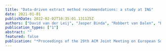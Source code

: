 ```yaml
---
title: "Data-driven extract method recommendations: a study at ING"
date: 2021-01-01
publishDate: 2022-02-02T10:35:01.131125Z
authors: ["David van der Leij", "Jasper Binda", "Robbert van Dalen", "Pieter Vallen", "Yaping Luo", "Maurı́cio Aniche"]
publication_types: ["1"]
abstract: ""
featured: false
publication: "*Proceedings of the 29th ACM Joint Meeting on European Software Engineering Conference and Symposium on the Foundations of Software Engineering*"
---
```


